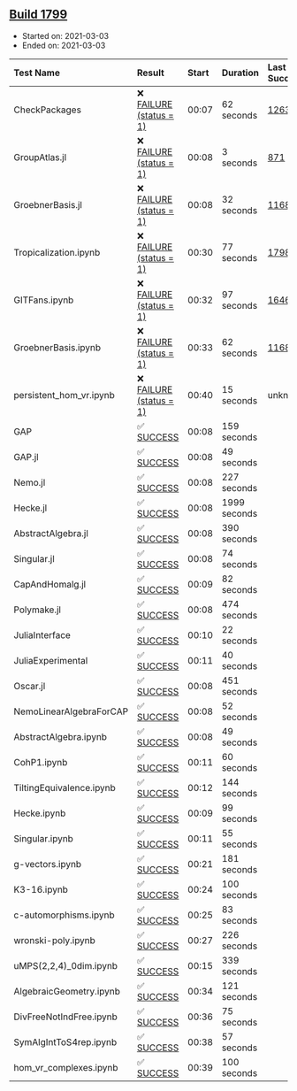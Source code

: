 ## [Build 1799](https://oscarci.mathematik.uni-kl.de/job/oscar-stable/1799/)

* Started on: 2021-03-03
* Ended on: 2021-03-03

| Test Name    | Result | Start | Duration | Last Success | First Failure |
|:-------------|:-------|:------|:---------|:-------------|:--------------|
| CheckPackages | ❌ [FAILURE (status = 1)](https://oscarci.mathematik.uni-kl.de/job/oscar-stable/1799/artifact/logs/build-1799/CheckPackages.log) | 00:07 | 62 seconds | [1263](https://oscarci.mathematik.uni-kl.de/job/oscar-stable/1263/) | [1264](https://oscarci.mathematik.uni-kl.de/job/oscar-stable/1264/) |
| GroupAtlas.jl | ❌ [FAILURE (status = 1)](https://oscarci.mathematik.uni-kl.de/job/oscar-stable/1799/artifact/logs/build-1799/GroupAtlas.jl.log) | 00:08 | 3 seconds | [871](https://oscarci.mathematik.uni-kl.de/job/oscar-stable/871/) | [872](https://oscarci.mathematik.uni-kl.de/job/oscar-stable/872/) |
| GroebnerBasis.jl | ❌ [FAILURE (status = 1)](https://oscarci.mathematik.uni-kl.de/job/oscar-stable/1799/artifact/logs/build-1799/GroebnerBasis.jl.log) | 00:08 | 32 seconds | [1168](https://oscarci.mathematik.uni-kl.de/job/oscar-stable/1168/) | [1169](https://oscarci.mathematik.uni-kl.de/job/oscar-stable/1169/) |
| Tropicalization.ipynb | ❌ [FAILURE (status = 1)](https://oscarci.mathematik.uni-kl.de/job/oscar-stable/1799/artifact/logs/build-1799/Tropicalization.ipynb.log) | 00:30 | 77 seconds | [1798](https://oscarci.mathematik.uni-kl.de/job/oscar-stable/1798/) | [1799](https://oscarci.mathematik.uni-kl.de/job/oscar-stable/1799/) |
| GITFans.ipynb | ❌ [FAILURE (status = 1)](https://oscarci.mathematik.uni-kl.de/job/oscar-stable/1799/artifact/logs/build-1799/GITFans.ipynb.log) | 00:32 | 97 seconds | [1646](https://oscarci.mathematik.uni-kl.de/job/oscar-stable/1646/) | [1647](https://oscarci.mathematik.uni-kl.de/job/oscar-stable/1647/) |
| GroebnerBasis.ipynb | ❌ [FAILURE (status = 1)](https://oscarci.mathematik.uni-kl.de/job/oscar-stable/1799/artifact/logs/build-1799/GroebnerBasis.ipynb.log) | 00:33 | 62 seconds | [1168](https://oscarci.mathematik.uni-kl.de/job/oscar-stable/1168/) | [1169](https://oscarci.mathematik.uni-kl.de/job/oscar-stable/1169/) |
| persistent_hom_vr.ipynb | ❌ [FAILURE (status = 1)](https://oscarci.mathematik.uni-kl.de/job/oscar-stable/1799/artifact/logs/build-1799/persistent_hom_vr.ipynb.log) | 00:40 | 15 seconds | unknown | unknown |
| GAP | ✅ [SUCCESS](https://oscarci.mathematik.uni-kl.de/job/oscar-stable/1799/artifact/logs/build-1799/GAP.log) | 00:08 | 159 seconds |  |  |
| GAP.jl | ✅ [SUCCESS](https://oscarci.mathematik.uni-kl.de/job/oscar-stable/1799/artifact/logs/build-1799/GAP.jl.log) | 00:08 | 49 seconds |  |  |
| Nemo.jl | ✅ [SUCCESS](https://oscarci.mathematik.uni-kl.de/job/oscar-stable/1799/artifact/logs/build-1799/Nemo.jl.log) | 00:08 | 227 seconds |  |  |
| Hecke.jl | ✅ [SUCCESS](https://oscarci.mathematik.uni-kl.de/job/oscar-stable/1799/artifact/logs/build-1799/Hecke.jl.log) | 00:08 | 1999 seconds |  |  |
| AbstractAlgebra.jl | ✅ [SUCCESS](https://oscarci.mathematik.uni-kl.de/job/oscar-stable/1799/artifact/logs/build-1799/AbstractAlgebra.jl.log) | 00:08 | 390 seconds |  |  |
| Singular.jl | ✅ [SUCCESS](https://oscarci.mathematik.uni-kl.de/job/oscar-stable/1799/artifact/logs/build-1799/Singular.jl.log) | 00:08 | 74 seconds |  |  |
| CapAndHomalg.jl | ✅ [SUCCESS](https://oscarci.mathematik.uni-kl.de/job/oscar-stable/1799/artifact/logs/build-1799/CapAndHomalg.jl.log) | 00:09 | 82 seconds |  |  |
| Polymake.jl | ✅ [SUCCESS](https://oscarci.mathematik.uni-kl.de/job/oscar-stable/1799/artifact/logs/build-1799/Polymake.jl.log) | 00:08 | 474 seconds |  |  |
| JuliaInterface | ✅ [SUCCESS](https://oscarci.mathematik.uni-kl.de/job/oscar-stable/1799/artifact/logs/build-1799/JuliaInterface.log) | 00:10 | 22 seconds |  |  |
| JuliaExperimental | ✅ [SUCCESS](https://oscarci.mathematik.uni-kl.de/job/oscar-stable/1799/artifact/logs/build-1799/JuliaExperimental.log) | 00:11 | 40 seconds |  |  |
| Oscar.jl | ✅ [SUCCESS](https://oscarci.mathematik.uni-kl.de/job/oscar-stable/1799/artifact/logs/build-1799/Oscar.jl.log) | 00:08 | 451 seconds |  |  |
| NemoLinearAlgebraForCAP | ✅ [SUCCESS](https://oscarci.mathematik.uni-kl.de/job/oscar-stable/1799/artifact/logs/build-1799/NemoLinearAlgebraForCAP.log) | 00:08 | 52 seconds |  |  |
| AbstractAlgebra.ipynb | ✅ [SUCCESS](https://oscarci.mathematik.uni-kl.de/job/oscar-stable/1799/artifact/logs/build-1799/AbstractAlgebra.ipynb.log) | 00:08 | 49 seconds |  |  |
| CohP1.ipynb | ✅ [SUCCESS](https://oscarci.mathematik.uni-kl.de/job/oscar-stable/1799/artifact/logs/build-1799/CohP1.ipynb.log) | 00:11 | 60 seconds |  |  |
| TiltingEquivalence.ipynb | ✅ [SUCCESS](https://oscarci.mathematik.uni-kl.de/job/oscar-stable/1799/artifact/logs/build-1799/TiltingEquivalence.ipynb.log) | 00:12 | 144 seconds |  |  |
| Hecke.ipynb | ✅ [SUCCESS](https://oscarci.mathematik.uni-kl.de/job/oscar-stable/1799/artifact/logs/build-1799/Hecke.ipynb.log) | 00:09 | 99 seconds |  |  |
| Singular.ipynb | ✅ [SUCCESS](https://oscarci.mathematik.uni-kl.de/job/oscar-stable/1799/artifact/logs/build-1799/Singular.ipynb.log) | 00:11 | 55 seconds |  |  |
| g-vectors.ipynb | ✅ [SUCCESS](https://oscarci.mathematik.uni-kl.de/job/oscar-stable/1799/artifact/logs/build-1799/g-vectors.ipynb.log) | 00:21 | 181 seconds |  |  |
| K3-16.ipynb | ✅ [SUCCESS](https://oscarci.mathematik.uni-kl.de/job/oscar-stable/1799/artifact/logs/build-1799/K3-16.ipynb.log) | 00:24 | 100 seconds |  |  |
| c-automorphisms.ipynb | ✅ [SUCCESS](https://oscarci.mathematik.uni-kl.de/job/oscar-stable/1799/artifact/logs/build-1799/c-automorphisms.ipynb.log) | 00:25 | 83 seconds |  |  |
| wronski-poly.ipynb | ✅ [SUCCESS](https://oscarci.mathematik.uni-kl.de/job/oscar-stable/1799/artifact/logs/build-1799/wronski-poly.ipynb.log) | 00:27 | 226 seconds |  |  |
| uMPS(2,2,4)_0dim.ipynb | ✅ [SUCCESS](https://oscarci.mathematik.uni-kl.de/job/oscar-stable/1799/artifact/logs/build-1799/uMPS-2-2-4-_0dim.ipynb.log) | 00:15 | 339 seconds |  |  |
| AlgebraicGeometry.ipynb | ✅ [SUCCESS](https://oscarci.mathematik.uni-kl.de/job/oscar-stable/1799/artifact/logs/build-1799/AlgebraicGeometry.ipynb.log) | 00:34 | 121 seconds |  |  |
| DivFreeNotIndFree.ipynb | ✅ [SUCCESS](https://oscarci.mathematik.uni-kl.de/job/oscar-stable/1799/artifact/logs/build-1799/DivFreeNotIndFree.ipynb.log) | 00:36 | 75 seconds |  |  |
| SymAlgIntToS4rep.ipynb | ✅ [SUCCESS](https://oscarci.mathematik.uni-kl.de/job/oscar-stable/1799/artifact/logs/build-1799/SymAlgIntToS4rep.ipynb.log) | 00:38 | 57 seconds |  |  |
| hom_vr_complexes.ipynb | ✅ [SUCCESS](https://oscarci.mathematik.uni-kl.de/job/oscar-stable/1799/artifact/logs/build-1799/hom_vr_complexes.ipynb.log) | 00:39 | 100 seconds |  |  |
